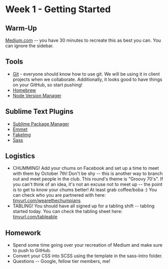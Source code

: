 # Week 1 - Getting Started

## Warm-Up
[Medium.com](http://medium.com) -- you have 30 minutes to recreate this as best you can.  You can ignore the sidebar.

## Tools
* [Git](http://git-scm.com/book/en/v2/Getting-Started-Git-Basics) - everyone should know how to use git.  We will be using it in client projects when we collaborate.
Additionally, it looks good to have things on your GitHub, so start pushing!
* [Homebrew](http://brew.sh/)
* [Node Version Manager](https://github.com/creationix/nvm)

## Sublime Text Plugins
* [Sublime Package Manager](https://packagecontrol.io/installation)
* [Emmet](http://emmet.io/)
* [FakeImg](http://fakeimg.pl/)
* [Sass](http://sass-lang.com/)

## Logistics
* CHUMMING! Add your chums on Facebook and set up a time to meet with them
by October 7th!  Don't be shy -- this is another way to branch out and meet 
people in the club.  This round's theme is "Groovy 70's".  If you can't think of
an idea, it's not an excuse not to meet up -- the point is to get to know your
chums better!  At least grab coffee/boba :) You can check who you are partnered 
with here: [tinyurl.com/wearethechumpians](http://tinyurl.com/wearethechumpians)
* TABLING! You should have all signed up for a tabling shift -- tabling started
today.  You can check the tabling sheet here: [tinyurl.com/tableable](http://tinyurl.com/tableable)

## Homework
* Spend some time going over your recreation of Medium and make sure to push 
to GitHub.
* Convert your CSS into SCSS using the template in the sass-intro folder.
* Questions -- Google, fellow tier members, me!
